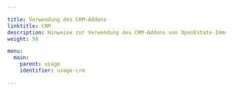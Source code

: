```yaml
---

title: Verwendung des CRM-Addons
linktitle: CRM
description: Hinweise zur Verwendung des CRM-Addons von OpenEstate-ImmoTool…
weight: 50

menu:
  main:
    parent: usage
    identifier: usage-crm

---
```

